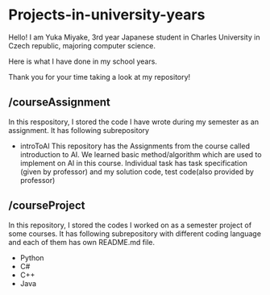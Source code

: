 # Projects-in-university-years

Hello!
I am Yuka Miyake, 3rd year Japanese student in Charles University in Czech republic, majoring computer science.

Here is what I have done in my school years.

Thank you for your time taking a look at my repository!

## /courseAssignment
In this respository, I stored the code I have wrote during my semester as an assignment.
It has following subrepository
- introToAI
This repository has the Assignments from the course called introduction to AI. We learned basic method/algorithm which are used to implement on AI in this course.
Individual task has task specification (given by professor) and my solution code, test code(also provided by professor)

## /courseProject
In this repository, I stored the codes I worked on as a semester project of some courses.
It has following subrepository with different coding language and each of them has own README.md file.
- Python
- C#
- C++
- Java
